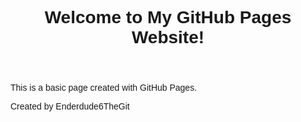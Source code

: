 <body>
    <header>
        <h1 style="font-family: Arial, sans-serif;">Welcome to My GitHub Pages Website!</h1>
    </header>
    <main>
        <p style="font-family: Arial, sans-serif;">This is a basic page created with GitHub Pages.</p>
        <p style="font-family: Arial, sans-serif;"></p>
    </main>
    <footer>
        <p style="font-family: Arial, sans-serif;">Created by Enderdude6TheGit</p>
    </footer>
</body>
